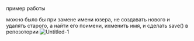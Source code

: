 пример работы

можно было бы при замене имени юзера, не создавать нового и удалять старого, а найти его поимени, ихменить имя, и сделать save() в репозотории
![Untitled-1](https://user-images.githubusercontent.com/57497898/159454202-eb055dc2-8d1f-4676-9454-b1cfc139b1a9.png)
